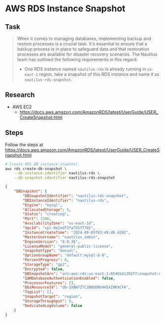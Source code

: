 # AWS RDS Instance Snapshot

## Task

> When it comes to managing databases, implementing backup and restore processes is a crucial task. It's essential to ensure that a backup process is in place to safeguard data and that restoration processes are available for disaster recovery scenarios. The Nautilus team has outlined the following requirements in this regard:
>
> * One RDS instance named `nautilus-rds` is already running in `us-east-1` region, take a snapshot of this RDS instance and name it as `nautilus-rds-snapshot`.

## Research

* AWS EC2
  * https://docs.aws.amazon.com/AmazonRDS/latest/UserGuide/USER_CreateSnapshot.html

## Steps

Follow the steps at https://docs.aws.amazon.com/AmazonRDS/latest/UserGuide/USER_CreateSnapshot.html

```bash
# Create RDS DB instance snapshot.
aws rds create-db-snapshot \
    --db-instance-identifier nautilus-rds \
    --db-snapshot-identifier nautilus-rds-snapshot
```

```json
{
    "DBSnapshot": {
        "DBSnapshotIdentifier": "nautilus-rds-snapshot",
        "DBInstanceIdentifier": "nautilus-rds",
        "Engine": "mysql",
        "AllocatedStorage": 5,
        "Status": "creating",
        "Port": 3306,
        "AvailabilityZone": "us-east-1d",
        "VpcId": "vpc-0e2adf2fa755f7702",
        "InstanceCreateTime": "2024-08-05T03:49:48.428Z",
        "MasterUsername": "nautilus_admin",
        "EngineVersion": "8.0.36",
        "LicenseModel": "general-public-license",
        "SnapshotType": "manual",
        "OptionGroupName": "default:mysql-8-0",
        "PercentProgress": 0,
        "StorageType": "gp2",
        "Encrypted": false,
        "DBSnapshotArn": "arn:aws:rds:us-east-1:654654139377:snapshot:nautilus-rds-snapshot",
        "IAMDatabaseAuthenticationEnabled": false,
        "ProcessorFeatures": [],
        "DbiResourceId": "db-2XBN7ZTC2BBOONV4H5XIMKXCFA",
        "TagList": [],
        "SnapshotTarget": "region",
        "StorageThroughput": 0,
        "DedicatedLogVolume": false
    }
}
```
